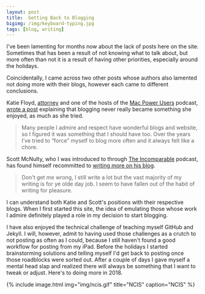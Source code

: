 ```yaml
---
layout: post
title:  Getting Back to Blogging
bigimg: /img/keyboard-typing.jpg
tags: [blog, writing]
---
```

I've been lamenting for months now about the lack of posts here on the site. Sometimes that has been a result of not knowing what to talk about, but more often than not it is a result of having other priorities, especially around the holidays.

Coincidentally, I came across two other posts whose authors also lamented not doing more with their blogs, however each came to different conclusions.

Katie Floyd, [attorney](https://floydlaw.net/about/) and one of the hosts of the [Mac Power Users](https://www.relay.fm/mpu) podcast, [wrote a post](https://katiefloyd.com/blog/reevaluating-the-blog) explaining that blogging never really became something she enjoyed, as much as she tried.

> Many people I admire and respect have wonderful blogs and website, so I figured it was something that I should have too. Over the years I’ve tried to “force” myself to blog more often and it always felt like a chore.

Scott McNulty, who I was introduced to through [The Incomparable](https://www.theincomparable.com) podcast, has found himself recommitted to [writing more on his blog](http://blog.blankbaby.com/2018/01/i-miss-writing.html).

> Don't get me wrong, I still write a lot but the vast majority of my writing is for ye olde day job. I seem to have fallen out of the habit of writing for pleasure.

I can understand both Katie and Scott's positions with their respective blogs. When I first started this site, the idea of emulating those whose work I admire definitely played a role in my decision to start blogging. 

I have also enjoyed the technical challenge of teaching myself GitHub and Jekyll. I will, however, admit to having used those challenges as a crutch to not posting as often as I could, because I still haven't found a good workflow for posting from my iPad. Before the holidays I started brainstorming solutions and telling myself I'd get back to posting once those roadblocks were sorted out. After a couple of days I gave myself a mental head slap and realized there will always be something that I want to tweak or adjust. Here's to doing more in 2018.

{% include image.html
            img="img/ncis.gif"
            title="NCIS"
            caption="NCIS" %}